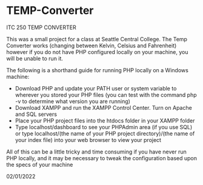 # TEMP-Converter
ITC 250 TEMP CONVERTER

This was a small project for a class at Seattle Central College. The Temp Converter works (changing between Kelvin, Celsius and Fahrenheit) however if you do not have PHP configured locally on your machine, you will be unable to run it. 

The following is a shorthand guide for running PHP locally on a Windows machine:

- Download PHP and update your PATH user or system variable to wherever you stored your PHP files (you can test with the command php -v to determine what version you are running)
- Download XAMPP and run the XAMPP Control Center. Turn on Apache and SQL servers 
- Place your PHP project files into the htdocs folder in your XAMPP folder
- Type localhost/dashboard to see your PHPAdmin area (if you use SQL) or type localhost/(the name of your PHP project directory)/(the name of your index file) into your web browser to view your project

All of this can be a little tricky and time consuming if you have never run PHP locally, and it may be necessary to tweak the configuration based upon the specs of your machine

02/01/2022

